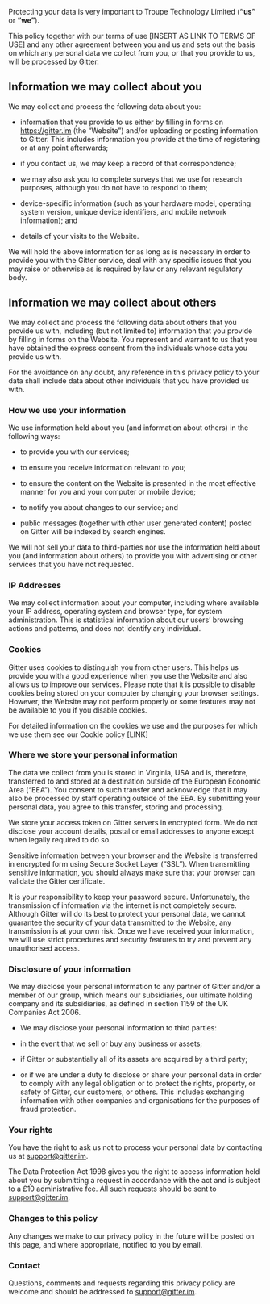 Protecting your data is very important to Troupe Technology Limited (**“us”** or **“we”**).

This policy together with our terms of use [INSERT AS LINK TO TERMS OF USE] and any other agreement between you and us and sets out the basis on which any personal data we collect from you, or that you provide to us, will be processed by Gitter.

## Information we may collect about you

We may collect and process the following data about you:

 * information that you provide to us either by filling in forms on https://gitter.im (the “Website”) and/or uploading or posting information to Gitter. This includes information you provide at the time of registering or at any point afterwards; 

 * if you contact us, we may keep a record of that correspondence;

 * we may also ask you to complete surveys that we use for research purposes, although you do not have to respond to them;

 * device-specific information (such as your hardware model, operating system version, unique device identifiers, and mobile network information); and 

 * details of your visits to the Website.

We will hold the above information for as long as is necessary in order to provide you with the Gitter service, deal with any specific issues that you may raise or otherwise as is required by law or any relevant regulatory body.

## Information we may collect about others

We may collect and process the following data about others that you provide us with, including (but not limited to) information that you provide by filling in forms on the Website.  You represent and warrant to us that you have obtained the express consent from the individuals whose data you provide us with.

For the avoidance on any doubt, any reference in this privacy policy to your data shall include data about other individuals that you have provided us with.  

### How we use your information

We use information held about you (and information about others) in the following ways:

* to provide you with our services;

* to ensure you receive information relevant to you; 

* to ensure the content on the Website is presented in the most effective manner for you and your computer or mobile device; 
 
* to notify you about changes to our service; and
 
* public messages (together with other user generated content) posted on Gitter will be indexed by search engines.

We will not sell your data to third-parties nor use the information held about you (and information about others) to provide you with advertising or other services that you have not requested.    

### IP Addresses

We may collect information about your computer, including where available your IP address, operating system and browser type, for system administration. This is statistical information about our users’ browsing actions and patterns, and does not identify any individual.

### Cookies

Gitter uses cookies to distinguish you from other users. This helps us provide you with a good experience when you use the Website and also allows us to improve our services. Please note that it is possible to disable cookies being stored on your computer by changing your browser settings. However, the Website may not perform properly or some features may not be available to you if you disable cookies.

For detailed information on the cookies we use and the purposes for which we use them see our Cookie policy [LINK]

### Where we store your personal information

The data we collect from you is stored in Virginia, USA and is, therefore, transferred to and stored at a destination outside of the European Economic Area (“EEA”).  You consent to such transfer and acknowledge that it may also be processed by staff operating outside of the EEA. By submitting your personal data, you agree to this transfer, storing and processing.

We store your access token on Gitter servers in encrypted form. We do not disclose your account details, postal or email addresses to anyone except when legally required to do so. 

Sensitive information between your browser and the Website is transferred in encrypted form using Secure Socket Layer (“SSL”). When transmitting sensitive information, you should always make sure that your browser can validate the Gitter certificate.

It is your responsibility to keep your password secure. Unfortunately, the transmission of information via the internet is not completely secure. Although Gitter will do its best to protect your personal data, we cannot guarantee the security of your data transmitted to the Website, any transmission is at your own risk. Once we have received your information, we will use strict procedures and security features to try and prevent any unauthorised access.

### Disclosure of your information

We may disclose your personal information to any partner of Gitter and/or a member of our group, which means our subsidiaries, our ultimate holding company and its subsidiaries, as defined in section 1159 of the UK Companies Act 2006.

 * We may disclose your personal information to third parties:

 * in the event that we sell or buy any business or assets;

 * if Gitter or substantially all of its assets are acquired by a third party; 
 
 * or if we are under a duty to disclose or share your personal data in order to comply with any legal obligation or to protect the rights, property, or safety of Gitter, our customers, or others. This includes exchanging information with other companies and organisations for the purposes of fraud protection.

### Your rights

You have the right to ask us not to process your personal data by contacting us at [support@gitter.im](mailto:support@gitter.im).

The Data Protection Act 1998 gives you the right to access information held about you by submitting a request in accordance with the act and is subject to a £10 administrative fee. All such requests should be sent to [support@gitter.im](mailto:support@gitter.im).

### Changes to this policy

Any changes we make to our privacy policy in the future will be posted on this page, and where appropriate, notified to you by email.

### Contact

Questions, comments and requests regarding this privacy policy are welcome and should be addressed to [support@gitter.im](mailto:support@gitter.im).